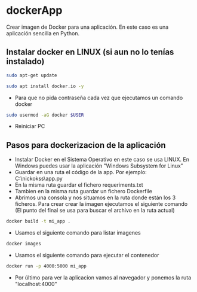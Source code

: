 # dockerApp
Crear imagen de Docker para una aplicación. En este caso es una aplicación sencilla en Python.
## Instalar docker en LINUX (si aun no lo tenías instalado)
```sh
sudo apt-get update
```
```sh
sudo apt install docker.io -y
```
* Para que no pida contraseña cada vez que ejecutamos un comando docker
```sh
sudo usermod -aG docker $USER
```
* Reiniciar PC

## Pasos para dockerizacion de la aplicación
* Instalar Docker en el Sistema Operativo en este caso se usa LINUX. En Windows puedes usar la aplicación "Windows Subsystem for Linux"
* Guardar en una ruta el código de la app. Por ejemplo: C:\nickokss\app.py
* En la misma ruta guardar el fichero requeriments.txt
* Tambien en la misma ruta guardar un fichero Dockerfile
* Abrimos una consola y nos situamos en la ruta donde están los 3 ficheros. Para crear crear la imagen ejecutamos el siguiente comando (El punto del final se usa para buscar el archivo en la ruta actual)
```sh
docker build -t mi_app .
```
* Usamos el siguiente comando para listar imagenes
```sh
docker images
```
* Usamos el siguiente comando para ejecutar el contenedor
```sh
docker run -p 4000:5000 mi_app
```
* Por último para ver la aplicacion vamos al navegador y ponemos la ruta "localhost:4000"


